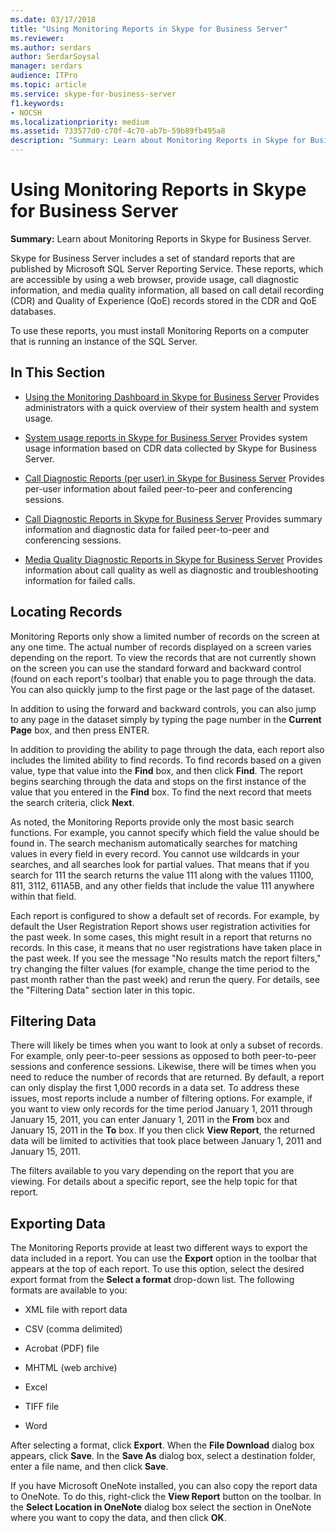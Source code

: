 ```yaml
---
ms.date: 03/17/2018
title: "Using Monitoring Reports in Skype for Business Server"
ms.reviewer: 
ms.author: serdars
author: SerdarSoysal
manager: serdars
audience: ITPro
ms.topic: article
ms.service: skype-for-business-server
f1.keywords:
- NOCSH
ms.localizationpriority: medium
ms.assetid: 733577d0-c70f-4c70-ab7b-59b89fb495a8
description: "Summary: Learn about Monitoring Reports in Skype for Business Server."
---
```


# Using Monitoring Reports in Skype for Business Server 
 
**Summary:** Learn about Monitoring Reports in Skype for Business Server.
  
Skype for Business Server includes a set of standard reports that are published by Microsoft SQL Server Reporting Service. These reports, which are accessible by using a web browser, provide usage, call diagnostic information, and media quality information, all based on call detail recording (CDR) and Quality of Experience (QoE) records stored in the CDR and QoE databases.
  
To use these reports, you must install Monitoring Reports on a computer that is running an instance of the SQL Server.
  
## In This Section

- [Using the Monitoring Dashboard in Skype for Business Server](monitoring-dashboard.md) Provides administrators with a quick overview of their system health and system usage.
    
- [System usage reports in Skype for Business Server](system-usage-reports.md) Provides system usage information based on CDR data collected by Skype for Business Server.
    
- [Call Diagnostic Reports (per user) in Skype for Business Server](call-diagnostic-reports-per-user.md) Provides per-user information about failed peer-to-peer and conferencing sessions.
    
- [Call Diagnostic Reports in Skype for Business Server](call-diagnostic-reports.md) Provides summary information and diagnostic data for failed peer-to-peer and conferencing sessions.
    
- [Media Quality Diagnostic Reports in Skype for Business Server](media-quality-diagnostic-reports.md) Provides information about call quality as well as diagnostic and troubleshooting information for failed calls.
    
## Locating Records

Monitoring Reports only show a limited number of records on the screen at any one time. The actual number of records displayed on a screen varies depending on the report. To view the records that are not currently shown on the screen you can use the standard forward and backward control (found on each report's toolbar) that enable you to page through the data. You can also quickly jump to the first page or the last page of the dataset.
  
In addition to using the forward and backward controls, you can also jump to any page in the dataset simply by typing the page number in the **Current Page** box, and then press ENTER.
  
In addition to providing the ability to page through the data, each report also includes the limited ability to find records. To find records based on a given value, type that value into the **Find** box, and then click **Find**. The report begins searching through the data and stops on the first instance of the value that you entered in the **Find** box. To find the next record that meets the search criteria, click **Next**.
  
As noted, the Monitoring Reports provide only the most basic search functions. For example, you cannot specify which field the value should be found in. The search mechanism automatically searches for matching values in every field in every record. You cannot use wildcards in your searches, and all searches look for partial values. That means that if you search for 111 the search returns the value 111 along with the values 11100, 811, 3112, 611A5B, and any other fields that include the value 111 anywhere within that field.
  
Each report is configured to show a default set of records. For example, by default the User Registration Report shows user registration activities for the past week. In some cases, this might result in a report that returns no records. In this case, it means that no user registrations have taken place in the past week. If you see the message "No results match the report filters," try changing the filter values (for example, change the time period to the past month rather than the past week) and rerun the query. For details, see the "Filtering Data" section later in this topic.
  
## Filtering Data

There will likely be times when you want to look at only a subset of records. For example, only peer-to-peer sessions as opposed to both peer-to-peer sessions and conference sessions. Likewise, there will be times when you need to reduce the number of records that are returned. By default, a report can only display the first 1,000 records in a data set. To address these issues, most reports include a number of filtering options. For example, if you want to view only records for the time period January 1, 2011 through January 15, 2011, you can enter January 1, 2011 in the **From** box and January 15, 2011 in the **To** box. If you then click **View Report**, the returned data will be limited to activities that took place between January 1, 2011 and January 15, 2011.
  
The filters available to you vary depending on the report that you are viewing. For details about a specific report, see the help topic for that report.
  
## Exporting Data

The Monitoring Reports provide at least two different ways to export the data included in a report. You can use the **Export** option in the toolbar that appears at the top of each report. To use this option, select the desired export format from the **Select a format** drop-down list. The following formats are available to you:
  
- XML file with report data
    
- CSV (comma delimited)
    
- Acrobat (PDF) file
    
- MHTML (web archive)
    
- Excel
    
- TIFF file
    
- Word
    
After selecting a format, click **Export**. When the **File Download** dialog box appears, click **Save**. In the **Save As** dialog box, select a destination folder, enter a file name, and then click **Save**.
  
If you have Microsoft OneNote installed, you can also copy the report data to OneNote. To do this, right-click the **View Report** button on the toolbar. In the **Select Location in OneNote** dialog box select the section in OneNote where you want to copy the data, and then click **OK**.
  


